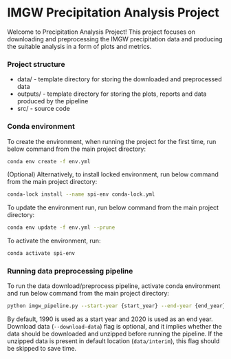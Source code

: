 # IMGW Precipitation Analysis Project

Welcome to Precipitation Analysis Project! This project focuses on downloading and preprocessing the IMGW precipitation data and producing the suitable analysis in a form of plots and metrics.

### Project structure
* data/ - template directory for storing the downloaded and preprocessed data
* outputs/ - template directory for storing the plots, reports and data produced by the pipeline
* src/ - source code

### Conda environment
To create the environment, when running the project for the first time, run below command from the main project directory:
```sh
conda env create -f env.yml
```
(Optional) Alternatively, to install locked environment, run below command from the main project directory:
```sh
conda-lock install --name spi-env conda-lock.yml
```
To update the environment run, run below command from the main project directory:
```sh
conda env update -f env.yml --prune
```
To activate the environment, run:
```sh
conda activate spi-env
```

### Running data preprocessing pipeline
To run the data download/preprocess pipeline, activate conda environment and run below command from the main project directory:
```sh
python imgw_pipeline.py --start-year {start_year} --end-year {end_year} [--download-data]
```
By default, 1990 is used as a start year and 2020 is used as an end year. Download data (`--download-data`) flag is
optional, and it implies whether the data should be downloaded and unzipped before running the pipeline. If the unzipped
data is present in default location (`data/interim`), this flag should be skipped to save time.



   
   
   

